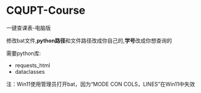 # CQUPT-Course

一键查课表-电脑版

修改bat文件,**python路径**和文件路径改成你自己的,**学号**改成你想查询的

需要python库: 

- requests_html 
- dataclasses 

注：Win11使用管理员打开bat，因为“MODE CON COLS，LINES”在Win11中失效